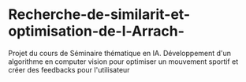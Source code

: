 # Recherche-de-similarit-et-optimisation-de-l-Arrach-
Projet du cours de Séminaire thématique en IA. Développement d'un algorithme en computer vision pour optimiser un mouvement sportif et créer des feedbacks pour l'utilisateur 
